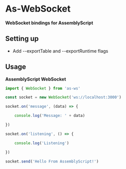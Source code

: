 # As-WebSocket
**WebSocket bindings for AssemblyScript**

## Setting up

- Add --exportTable and --exportRuntime flags

## Usage

**AssemblyScript WebSocket**

```js
import { WebSocket } from 'as-ws'

const socket = new WebSocket('ws://localhost:3000')

socket.on('message', (data) => {

    console.log('Message: ' + data)

})

socket.on('listening', () => {

    console.log('Listening')

})

socket.send('Hello From AssemblyScript!')

```